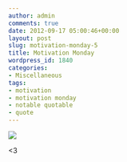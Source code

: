 ```yaml
---
author: admin
comments: true
date: 2012-09-17 05:00:46+00:00
layout: post
slug: motivation-monday-5
title: Motivation Monday
wordpress_id: 1840
categories:
- Miscellaneous
tags:
- motivation
- motivation monday
- notable quotable
- quote
---
```


[![](http://www.outmumbered.com/wp-content/uploads/2012/09/194147433905691806_gCrLqKnB_f.jpeg)](http://www.outmumbered.com/wp-content/uploads/2012/09/194147433905691806_gCrLqKnB_f.jpeg)

<3
